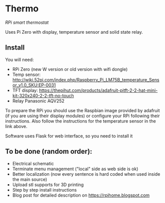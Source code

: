 # Thermo
*RPi smart thermostat*

Uses Pi Zero with display, temperature sensor and solid state relay.

## Install

You will need:
- RPi Zero (new W version or old version with wifi dongle)
- Temp sensor: http://wiki.52pi.com/index.php/Raspberry_Pi_LM75B_temperature_Sensor_v1.0_SKU:EP-0031
- TFT display: https://thepihut.com/products/adafruit-pitft-2-2-hat-mini-kit-320x240-2-2-tft-no-touch
- Relay Panasonic AQV252

To prepare the RPi you should use the Raspbian image provided by adafruit (if you are using their display modules) or configure your RPi following their instructions.
Also follow the instructions for the temperature sensor in the link above.

Software uses Flask for web interface, so you need to install it

## To be done (random order):
- Electrical schematic
- Terminate menu management ("local" side as web side is ok)
- Better localization (now every sentence is hard coded when used inside the main source)
- Upload stl supports for 3D printing
- Step by step install instructions
- Blog post for detailed description on https://rpihome.blogspot.com
